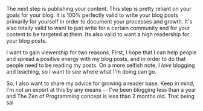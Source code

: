 
The next step is publishing your content. This step is pretty reliant on your goals for your blog. It is 100% perfectly valid to write your blog posts primarily for yourself in order to document your processes and growth. It's also totally valid to want to just write for a certain community and for your content to be targeted at them. Its also valid to want a high readership for your blog posts. 

I want to gain viewership for two reasons. First, I hope that I can help people and spread a positive energy with my blog posts, and in order to do that people need to be reading my posts. On a more selfish note, I *love* blogging and teaching, so I want to see where what I'm doing can go.

So, I also want to share my advice for growing a reader base. Keep in mind, I'm not an expert at this by any means -- I've been blogging less than a year and The Zen of Programming concept is less than 2 months old. That being sai
